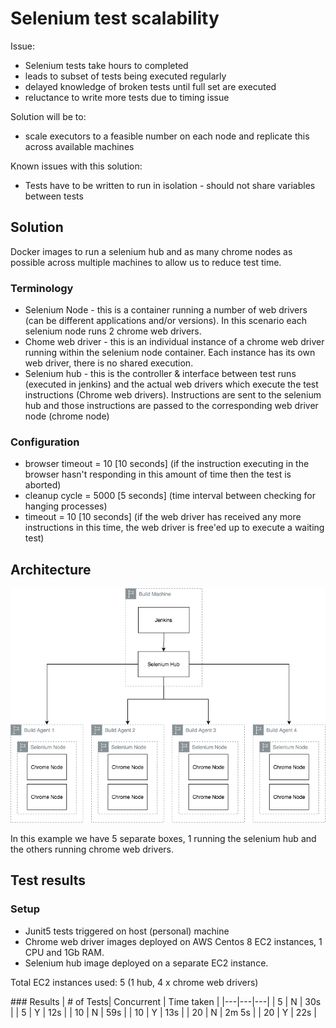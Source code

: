 # Selenium test scalability

Issue:
- Selenium tests take hours to completed
- leads to subset of tests being executed regularly
- delayed knowledge of broken tests until full set are executed
- reluctance to write more tests due to timing issue

Solution will be to:
- scale executors to a feasible number on each node and replicate this across available machines

Known issues with this solution:
- Tests have to be written to run in isolation - should not share variables between tests

## Solution

Docker images to run a selenium hub and as many chrome nodes as possible across multiple machines to allow us to reduce test time. 

### Terminology
- Selenium Node - this is a container running a number of web drivers (can be different applications and/or versions). In this scenario each selenium node runs 2 chrome web drivers.
- Chome web driver - this is an individual instance of a chrome web driver running within the selenium node container. Each instance has its own web driver, there is no shared execution.
- Selenium hub - this is the controller & interface between test runs (executed in jenkins) and the actual web drivers which execute the test instructions (Chrome web drivers). Instructions are sent to the selenium hub and those instructions are passed to the corresponding web driver node (chrome node)

### Configuration
- browser timeout = 10 [10 seconds] (if the instruction executing in the browser hasn't responding in this amount of time then the test is aborted)
- cleanup cycle = 5000 [5 seconds] (time interval between checking for hanging processes)
- timeout = 10 [10 seconds] (if the web driver has received any more instructions in this time, the web driver is free'ed up to execute a waiting test)

## Architecture 

![Selenium hub layout](https://github.com/dan05011991/diagrams/raw/master/Selenium%20Hub.png)

In this example we have 5 separate boxes, 1 running the selenium hub and the others running chrome web drivers.

## Test results

### Setup
- Junit5 tests triggered on host (personal) machine
- Chrome web driver images deployed on AWS Centos 8 EC2 instances, 1 CPU and 1Gb RAM.
- Selenium hub image deployed on a separate EC2 instance.

Total EC2 instances used: 5 (1 hub, 4 x chrome web drivers)

### Results
| # of Tests| Concurrent | Time taken |
|---|---|---|
| 5 | N | 30s |
| 5 | Y | 12s |
| 10 | N | 59s |
| 10 | Y | 13s |
| 20 | N | 2m 5s |
| 20 | Y | 22s |
